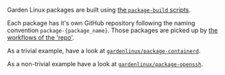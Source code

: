 Garden Linux packages are built using [the `package-build` scripts](https://github.com/gardenlinux/package-build).

Each package has it's own GitHub repository following the naming convention `package-{package_name}`.
Those packages are picked up by [the workflows of the 'repo'](https://github.com/gardenlinux/repo).

As a trivial example, have a look at [`gardenlinux/package-containerd`](https://github.com/gardenlinux/package-containerd).

As a non-trivial example have a look at [`gardenlinux/package-openssh`](https://github.com/gardenlinux/package-openssh).
